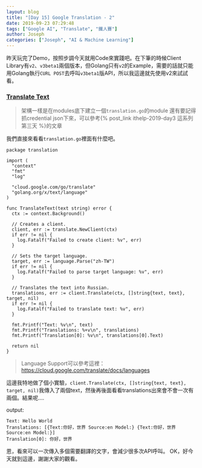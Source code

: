 ```yaml
---
layout: blog
title: "[Day 15] Google Translation - 2"
date: 2019-09-23 07:29:48
tags: ["Google AI", "Translate", "鐵人賽"]
author: Joseph
categories: ["Joseph", "AI & Machine Learning"]
---
```

昨天玩完了Demo，按照步調今天就用Code來實踐吧。在下筆的時候Client Library有`v2`、`v3beta1`兩個版本，但Golang只有`v2`的Example，需要的話就只能用Golang執行`CURL POST`去呼叫`v3beta1`版API，所以我這邊就先使用v2來試試看。

### [Translate Text](https://cloud.google.com/translate/docs/translating-text)
> 架構一樣是在modules底下建立一個`translation.go`的module
> 還有要記得抓credential json下來，可以參考{% post_link ithelp-2019-day3 這系列第三天 %}的文章

<!-- more -->

我們直接來看看`translation.go`裡面有什麼吧。
```golang
package translation

import (
  "context"
  "fmt"
  "log"

  "cloud.google.com/go/translate"
  "golang.org/x/text/language"
)

func TranslateText(text string) error {
  ctx := context.Background()

  // Creates a client.
  client, err := translate.NewClient(ctx)
  if err != nil {
    log.Fatalf("Failed to create client: %v", err)
  }

  // Sets the target language.
  target, err := language.Parse("zh-TW")
  if err != nil {
    log.Fatalf("Failed to parse target language: %v", err)
  }

  // Translates the text into Russian.
  translations, err := client.Translate(ctx, []string{text, text}, target, nil)
  if err != nil {
    log.Fatalf("Failed to translate text: %v", err)
  }

  fmt.Printf("Text: %v\n", text)
  fmt.Printf("Translations: %+v\n", translations)
  fmt.Printf("Translation[0]: %v\n", translations[0].Text)

  return nil
}
```
> Language Support可以參考這裡：https://cloud.google.com/translate/docs/languages

這邊我特地做了個小實驗，`client.Translate(ctx, []string{text, text}, target, nil)`我傳入了兩個text，然後再後面看看translations出來會不會一次有兩個。結果呢....

output:
```shell
Text: Hello World
Translations: [{Text:你好，世界 Source:en Model:} {Text:你好，世界 Source:en Model:}]
Translation[0]: 你好，世界
```

恩，看來可以一次傳入多個需要翻譯的文字，會減少很多次API呼叫。
OK，好今天就到這邊，謝謝大家的觀看。
